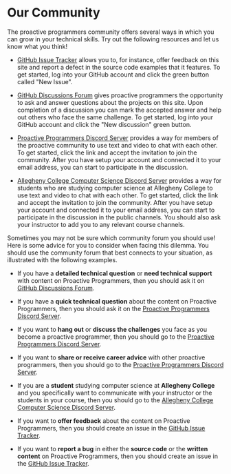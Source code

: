 # Our Community

The proactive programmers community offers several ways in which you can grow in
your technical skills. Try out the following resources and let us know what you
think!

- [GitHub Issue
  Tracker](https://github.com/ProactiveProgrammers/www.proactiveprogrammers.com/issues)
  allows you to, for instance, offer feedback on this site and report a defect
  in the source code examples that it features. To get started, log into your
  GitHub account and click the green button called "New Issue".

- [GitHub Discussions
  Forum](https://github.com/ProactiveProgrammers/www.proactiveprogrammers.com/discussions)
  gives proactive programmers the opportunity to ask and answer questions about
  the projects on this site. Upon completion of a discussion you can mark the
  accepted answer and help out others who face the same challenge. To get
  started, log into your GitHub account and click the "New discussion" green
  button.

- [Proactive Programmers Discord Server](https://discord.gg/kjah8MFYbR) provides
  a way for members of the proactive community to use text and video to chat
  with each other. To get started, click the link and accept the invitation to
  join the community. After you have setup your account and connected it to your
  email address, you can start to participate in the discussion.

- [Allegheny College Computer Science Discord
  Server](https://discord.gg/CS2h9kXzX6) provides a way for students who are
  studying computer science at Allegheny College to use text and video to chat
  with each other. To get started, click the link and accept the invitation to
  join the community. After you have setup your account and connected it to your
  email address, you can start to participate in the discussion in the public
  channels. You should also ask your instructor to add you to any relevant
  course channels.

Sometimes you may not be sure which community forum you should use! Here is some
advice for you to consider when facing this dilemma. You should use the
community forum that best connects to your situation, as illustrated with the
following examples.

- If you have a **detailed technical question** or **need technical support**
  with content on Proactive Programmers, then you should ask it on [GitHub
  Discussions
  Forum](https://github.com/ProactiveProgrammers/www.proactiveprogrammers.com/discussions).

- If you have a **quick technical question** about the content on Proactive
  Programmers, then you should ask it on the [Proactive Programmers Discord
  Server](https://discord.gg/kjah8MFYbR).

- If you want to **hang out** or **discuss the challenges** you face as you
  become a proactive programmer, then you should go to the [Proactive
  Programmers Discord Server](https://discord.gg/kjah8MFYbR).

- If you want to **share or receive career advice** with other proactive
  programmers, then you should go to the [Proactive Programmers Discord
  Server](https://discord.gg/kjah8MFYbR).

- If you are a **student** studying computer science at **Allegheny College**
  and you specifically want to communicate with your instructor or the students
  in your course, then you should go to the [Allegheny College Computer Science
  Discord Server](https://discord.gg/CS2h9kXzX6).

- If you want to **offer feedback** about the content on Proactive Programmers,
  then you should create an issue in the [GitHub Issue
  Tracker](https://github.com/ProactiveProgrammers/www.proactiveprogrammers.com/issues).

- If you want to **report a bug** in either the **source code** or the **written
  content** on Proactive Programmers, then you should create an issue in the
  [GitHub Issue
  Tracker](https://github.com/ProactiveProgrammers/www.proactiveprogrammers.com/issues).
